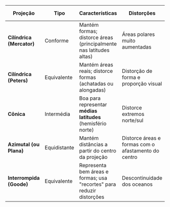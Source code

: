 | **Projeção**              | **Tipo**     | **Características**                                                   | **Distorções**                                      | **Exemplo de uso / mapa**                        |
| ------------------------- | ------------ | --------------------------------------------------------------------- | --------------------------------------------------- | ------------------------------------------------ |
| **Cilíndrica (Mercator)** | Conforme     | Mantém formas; distorce áreas (principalmente nas latitudes altas)    | Áreas polares muito aumentadas                      | Navegação marítima; mapa eurocêntrico            |
| **Cilíndrica (Peters)**   | Equivalente  | Mantém áreas reais; distorce formas (achatadas ou alongadas)          | Distorção de forma e proporção visual               | Mapas temáticos; crítica à visão eurocêntrica    |
| **Cônica**                | Intermédia   | Boa para representar **médias latitudes** (hemisfério norte)          | Distorce extremos norte/sul                         | Mapas de países ou continentes (ex: EUA, Europa) |
| **Azimutal (ou Plana)**   | Equidistante | Mantém distâncias a partir do centro da projeção                      | Distorce áreas e formas com o afastamento do centro | Mapas polares; mapas de rotas aéreas             |
| **Interrompida (Goode)**  | Equivalente  | Representa bem áreas e formas; usa "recortes" para reduzir distorções | Descontinuidade dos oceanos                         | Mapas temáticos de clima, vegetação, população   |